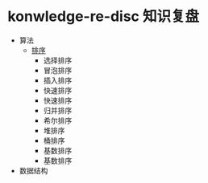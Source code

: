 # konwledge-re-disc 知识复盘
- 算法
    + [排序](https://github.com/wangning1/konwledge-re-disc/tree/master/algorithm/01-sort)
        * 选择排序
        * 冒泡排序
        * 插入排序
        * 快速排序
        * 快速排序
        * 归并排序
        * 希尔排序
        * 堆排序
        * 桶排序
        * 基数排序
        * 基数排序
- 数据结构


